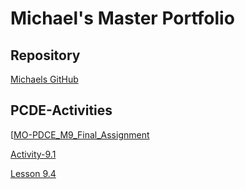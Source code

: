 # Michael's Master Portfolio
## Repository

[Michaels GitHub](https://mmultra21.github.io)

## PCDE-Activities

[[MO-PDCE_M9_Final_Assignment](https://github.com/mmultra21/MO-PCDE_M9_final_assignment)

[Activity-9.1](https://github.com/mmultra21/PCDE-Activity-9.1)

[Lesson 9.4](https://mmultra21.github.io/Mini-Lesson-9.4/)
